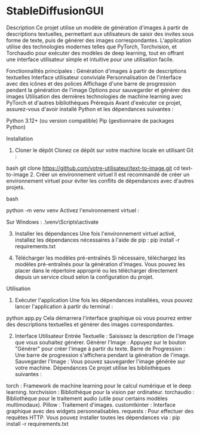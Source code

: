 # StableDiffusionGUI
Description
Ce projet utilise un modèle de génération d'images à partir de descriptions textuelles, permettant aux utilisateurs de saisir des invites sous forme de texte, puis de générer des images correspondantes. L'application utilise des technologies modernes telles que PyTorch, Torchvision, et Torchaudio pour exécuter des modèles de deep learning, tout en offrant une interface utilisateur simple et intuitive pour une utilisation facile.

Fonctionnalités principales :
Génération d'images à partir de descriptions textuelles
Interface utilisateur conviviale
Personnalisation de l'interface avec des icônes et des polices
Affichage d'une barre de progression pendant la génération de l'image
Options pour sauvegarder et générer des images
Utilisation des dernières technologies de machine learning avec PyTorch et d'autres bibliothèques
Prérequis
Avant d'exécuter ce projet, assurez-vous d'avoir installé Python et les dépendances suivantes :

Python 3.12+ (ou version compatible)
Pip (gestionnaire de packages Python)

Installation
1. Cloner le dépôt
Clonez ce dépôt sur votre machine locale en utilisant Git :

bash
git clone https://github.com/votre-utilisateur/text-to-image.git
cd text-to-image
2. Créer un environnement virtuel
Il est recommandé de créer un environnement virtuel pour éviter les conflits de dépendances avec d'autres projets.

bash

python -m venv venv
Activez l'environnement virtuel :

Sur Windows :
.\venv\Scripts\activate


3. Installer les dépendances
Une fois l'environnement virtuel activé, installez les dépendances nécessaires à l'aide de pip :
pip install -r requirements.txt

5. Télécharger les modèles pré-entraînés
Si nécessaire, téléchargez les modèles pré-entraînés pour la génération d'images. Vous pouvez les placer dans le répertoire approprié ou les télécharger directement depuis un service cloud selon la configuration du projet.

Utilisation
1. Exécuter l'application
Une fois les dépendances installées, vous pouvez lancer l'application à partir du terminal :

python app.py
Cela démarrera l'interface graphique où vous pourrez entrer des descriptions textuelles et générer des images correspondantes.

2. Interface Utilisateur
Entrée Textuelle : Saisissez la description de l'image que vous souhaitez générer.
Générer l'Image : Appuyez sur le bouton "Générer" pour créer l'image à partir du texte.
Barre de Progression : Une barre de progression s'affichera pendant la génération de l'image.
Sauvegarder l'Image : Vous pouvez sauvegarder l'image générée sur votre machine.
Dépendances
Ce projet utilise les bibliothèques suivantes :

torch : Framework de machine learning pour le calcul numérique et le deep learning.
torchvision : Bibliothèque pour la vision par ordinateur.
torchaudio : Bibliothèque pour le traitement audio (utile pour certains modèles multimodaux).
Pillow : Traitement d'images.
customtkinter : Interface graphique avec des widgets personnalisables.
requests : Pour effectuer des requêtes HTTP.
Vous pouvez installer toutes les dépendances via :
pip install -r requirements.txt
